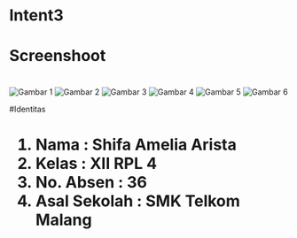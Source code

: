 # Intent3<h1>

# Screenshoot <h1>

![Gambar 1](http://imageshack.com/a/img921/5884/NgXOjf.jpg)
![Gambar 2](http://imageshack.com/a/img923/2319/EAnLXc.jpg)
![Gambar 3](http://imageshack.com/a/img923/1291/7UhgSf.jpg)
![Gambar 4](http://imageshack.com/a/img922/2400/pLIulY.jpg)
![Gambar 5](http://imageshack.com/a/img921/4787/46RAqJ.jpg)
![Gambar 6](http://imageshack.com/a/img923/2561/eJ1s7e.jpg)

#Identitas<h1> 
1. Nama : Shifa Amelia Arista 
2. Kelas : XII RPL 4 
3. No. Absen : 36 
4. Asal Sekolah : SMK Telkom Malang
